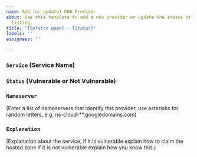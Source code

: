 ```yaml
---
name: Add (or update) DNS Provider
about: Use this template to add a new provider or update the status of an existing
  listing.
title: "[Service Name] - [Status]"
labels: ''
assignees: ''

---
```


### <code>Service</code> (Service Name)

### <code>Status</code> (Vulnerable or Not Vulnerable)

### <code>Nameserver</code>

(Enter a list of nameservers that identify this provider, use asterisks for random letters, e.g. ns-cloud-**.googledomains.com)

### <code>Explanation</code>

(Explanation about the service, if it is vulnerable explain how to claim the hosted zone if it is not vulnerable explain how you know this.)
